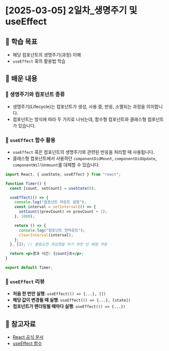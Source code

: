 # [2025-03-05] 2일차\_생명주기 및 useEffect

## 🎯 학습 목표

- 해당 컴포넌트의 생명주기(과정) 이해
- `useEffect` 훅의 활용법 학습

## 📌 배운 내용

### 💺 생명주기와 컴포넌트 종류

- 생명주기(Lifecycle)는 컴포넌트가 생성, 사용 중, 반응, 소멸되는 과정을 의미합니다.
- 컴포넌트는 방식에 따라 두 가지로 나뉘는데, 함수형 컴포넌트와 클래스형 컴포넌트가 있습니다.

### 🔹 `useEffect` 함수 활용

- `useEffect` 훅은 컴포넌트의 생명주기와 관련된 반응을 처리할 때 사용됩니다.
- 클래스형 컴포넌트에서 사용하던 `componentDidMount`, `componentDidUpdate`, `componentWillUnmount`를 대체할 수 있습니다.

```jsx
import React, { useState, useEffect } from "react";

function Timer() {
  const [count, setCount] = useState(0);

  useEffect(() => {
    console.log("컴포넌트 마운트 설정");
    const interval = setInterval(() => {
      setCount((prevCount) => prevCount + 1);
    }, 1000);

    return () => {
      console.log("컴포넌트 언마운트");
      clearInterval(interval);
    };
  }, []); // 불필요한 재실행을 막기 위한 빈 배열 적용

  return <p>경과 시간: {count}초</p>;
}

export default Timer;
```

### 🔹 `useEffect` 리뷰

- **처음 한 번만 실행**: `useEffect(() => {...}, [])`
- **해당 값이 변경될 때 실행**: `useEffect(() => {...}, [state])`
- **컴포넌트가 렌더링될 때마다 실행**: `useEffect(() => {...})`

## 🔗 참고자료

- [React 공식 문서](https://reactjs.org/docs/getting-started.html)
- [useEffect 함수](https://reactjs.org/docs/hooks-effect.html)
